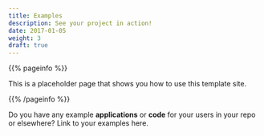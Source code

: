 ```yaml
---
title: Examples
description: See your project in action!
date: 2017-01-05
weight: 3
draft: true
---
```


{{% pageinfo %}}

This is a placeholder page that shows you how to use this template site.

{{% /pageinfo %}}

Do you have any example **applications** or **code** for your users in your repo
or elsewhere? Link to your examples here.
